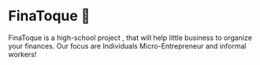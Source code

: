 # FinaToque 📖
FinaToque is a high-school project , that will help little business to organize your finances. 
Our focus are Individuals Micro-Entrepreneur and informal workers!  
